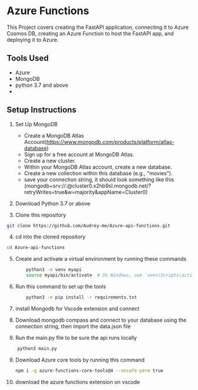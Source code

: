 # Azure Functions
This Project covers creating the FastAPI application, connecting it to Azure Cosmos DB, creating an Azure Function to host the FastAPI app, and deploying it to Azure.

## Tools Used
- Azure
- MongoDB
- python 3.7 and above
- 

## Setup Instructions

1. Set Up MongoDB
    - Create a MongoDB Atlas Account(https://www.mongodb.com/products/platform/atlas-database)
    - Sign up for a free account at MongoDB Atlas.
    - Create a new cluster.
    - Within your MongoDB Atlas account, create a new database.
    - Create a new collection within this database (e.g., "movies").
    - save your connection string, it should look something like this
    (mongodb+srv://<username>:<password>@cluster0.x2hb9sl.mongodb.net/?retryWrites=true&w=majority&appName=Cluster0)

2. Download Python 3.7 or above

3. Clone this repository
```bash
git clone https://github.com/Audrey-me/Azure-api-functions.git
```

4. cd into the cloned repository
```bash
cd Azure-api-functions
```

5. Create  and activate a virtual environment by running these commands
    ```bash
        python3 -m venv myapi
        source myapi/bin/activate  # On Windows, use `venv\Scripts\activate`
    ```

6. Run this command to set up the tools
    ```bash
        python3 -m pip install -r requirements.txt
    ```

7. install Mongodb for Vscode extension and connect

8. Download mongodb compass and connect to your database using the connection string, then import the data.json file

9. Run the main.py file to be sure the api runs locally
```bash
    python3 main.py
```

9. Download Azure core tools by running this command
    ```bash
    npm i -g azure-functions-core-tools@4 --unsafe-perm true
    ```
10. download the azure functions extension on vscode


